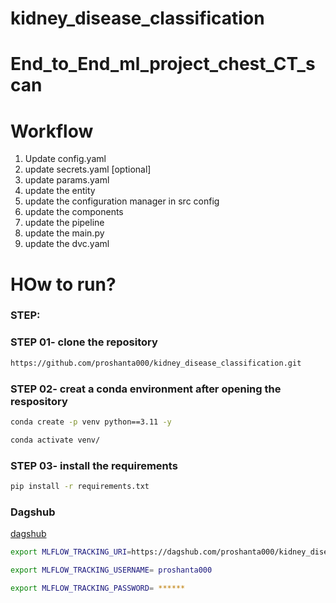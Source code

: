 # kidney_disease_classification
# End_to_End_ml_project_chest_CT_scan

# Workflow
1. Update config.yaml
2. update secrets.yaml [optional]
3. update params.yaml
4. update the entity
5. update the configuration manager in src config
6. update the components
7. update the pipeline
8. update the main.py
9. update the dvc.yaml


# HOw to run?

### STEP:

### STEP 01- clone the repository


```bash
https://github.com/proshanta000/kidney_disease_classification.git
```

### STEP 02- creat a conda environment after opening the respository

```bash
conda create -p venv python==3.11 -y
```
```bash
conda activate venv/
```
### STEP 03- install the requirements
```bash
pip install -r requirements.txt
```
### Dagshub
[dagshub](https://dagshub.com/)

```bash
export MLFLOW_TRACKING_URI=https://dagshub.com/proshanta000/kidney_disease_classification.mlflow

export MLFLOW_TRACKING_USERNAME= proshanta000

export MLFLOW_TRACKING_PASSWORD= ******
```
